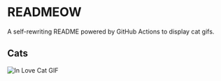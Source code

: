 # READMEOW

A self-rewriting README powered by GitHub Actions to display cat gifs.

## Cats

![In Love Cat GIF](https://media3.giphy.com/media/MDJ9IbxxvDUQM/200.gif?cid=9acd02dabvummwpfisvq3nu6jnt5scs87a05h9jyjiheo7nf&ep=v1_gifs_search&rid=200.gif&ct=g)
